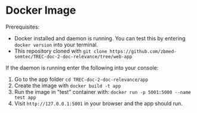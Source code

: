 # Docker Image

Prerequisites: 
- Docker installed and daemon is running. You can test this by entering `docker version` into your terminal.
- This repository cloned with `git clone https://github.com/zbmed-semtec/TREC-doc-2-doc-relevance/tree/web-app`

If the daemon is running enter the following into your console:
1. Go to the app folder `cd TREC-doc-2-doc-relevance/app`
2. Create the image with `docker build -t app`
3. Run the image in "test" container with: `docker run -p 5001:5000 --name test app`
4. Visit `http://127.0.0.1:5001` in your browser and the app should run.